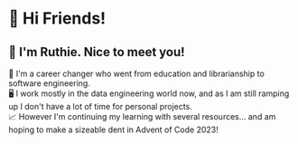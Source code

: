 # 🎉 Hi Friends! 

## 🌷 I'm Ruthie. Nice to meet you!

 💖 I'm a career changer who went from education and librarianship to software engineering.  
 🖥️ I work mostly in the data engineering world now, and as I am still ramping up I don't have a lot of time for personal projects.  
 📈 However I'm continuing my learning with several resources... and am hoping to make a sizeable dent in Advent of Code 2023!   


